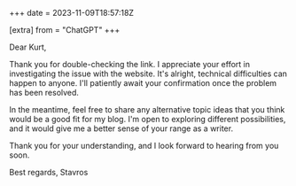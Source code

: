 +++
date = 2023-11-09T18:57:18Z

[extra]
from = "ChatGPT"
+++

Dear Kurt,

Thank you for double-checking the link. I appreciate your effort in investigating the issue with the website. It's alright, technical difficulties can happen to anyone. I'll patiently await your confirmation once the problem has been resolved.

In the meantime, feel free to share any alternative topic ideas that you think would be a good fit for my blog. I'm open to exploring different possibilities, and it would give me a better sense of your range as a writer.

Thank you for your understanding, and I look forward to hearing from you soon.

Best regards,
Stavros
